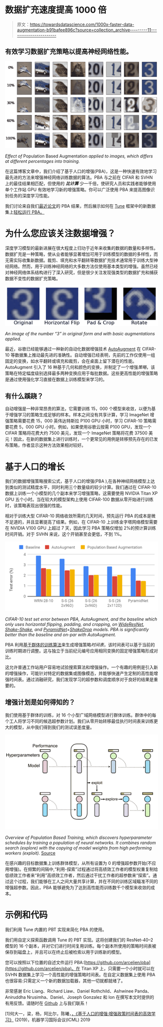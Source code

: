 # 数据扩充速度提高 1000 倍

> 原文：<https://towardsdatascience.com/1000x-faster-data-augmentation-b91bafee896c?source=collection_archive---------11----------------------->

## 有效学习数据扩充策略以提高神经网络性能。

![](img/3cf84e343a36bc9c55d4ffc8f64da83a.png)

*Effect of* Population Based Augmentation *applied to images, which differs at different percentages into training.*

在这篇博客文章中，我们介绍了基于人口的增强(PBA)，这是一种快速有效地学习最先进的方法来增强神经网络训练数据的算法。PBA 与之前在 CIFAR 和 SVHN 上的最佳结果相匹配，但使用的 ***比计算*** 少一千倍，使研究人员和实践者能够使用单个工作站 GPU 有效地学习新的增强策略。你可以广泛使用 PBA 来提高图像识别任务的深度学习性能。

我们讨论来自我们[最近论文](https://arxiv.org/abs/1905.05393.pdf)的 PBA 结果，然后展示如何在 [Tune](https://ray.readthedocs.io/en/latest/tune.html) 框架中的新数据集上[轻松运行 PBA。](https://github.com/arcelien/pba)

# 为什么您应该关注数据增强？

深度学习模型的最新进展在很大程度上归功于近年来收集的数据的数量和多样性。数据扩充是一种策略，使从业者能够显著增加可用于训练模型的数据的多样性，而无需实际收集新数据。裁剪、填充和水平翻转等数据扩充技术通常用于训练大型神经网络。然而，用于训练神经网络的大多数方法仅使用基本类型的增强。虽然已经对神经网络体系结构进行了深入研究，但是很少关注发现强类型的数据扩充和捕获数据不变性的数据扩充策略。

![](img/8fc71e404347fba608898c7b3059f488.png)

*An image of the number “3” in original form and with basic augmentations applied.*

最近，谷歌已经能够通过一种新的自动化数据增强技术 [AutoAugment](https://arxiv.org/abs/1805.09501) 在 CIFAR-10 等数据集上推动最先进的准确性。自动增强已经表明，先前的工作仅使用一组固定的变换，如水平翻转或填充和裁剪，会在桌面上留下潜在的性能。AutoAugment 引入了 16 种基于几何和颜色的变换，并制定了一个增强*策略*，该策略在特定幅度级别选择最多两种变换应用于每批数据。这些更高性能的增强策略是通过使用强化学习直接在数据上训练模型来学习的。

## **有什么蹊跷？**

自动增强是一种非常昂贵的算法，它需要训练 15，000 个模型来收敛，以便为基于增强学习的策略生成足够的样本。样本之间没有共享计算，学习 ImageNet 增强策略需要花费 15，000 英伟达特斯拉 P100 GPU 小时，学习 CIFAR-10 策略需要花费 5，000 GPU 小时。例如，如果使用谷歌云按需 P100 GPU，发现一个 CIFAR 策略将花费大约 7500 美元，发现一个 ImageNet 策略将花费 37500 美元！因此，在新的数据集上进行训练时，一个更常见的用例是转移预先存在的已发布策略，作者显示这种方法效果相对较好。

# 基于人口的增长

我们的数据增强策略搜索公式，基于人口的增强(PBA ),在各种神经网络模型上达到类似的测试精度水平，同时利用三个数量级的较少计算。我们通过在 CIFAR-10 数据上训练一个小模型的几个副本来学习增强策略，这需要使用 NVIDIA Titan XP GPU 五个小时。当在较大的模型架构上使用 CIFAR-100 数据从零开始进行训练时，该策略表现出很强的性能。

相对于训练大型 CIFAR-10 网络收敛所需的几天时间，预先运行 PBA 的成本是微不足道的，并且显著提高了结果。例如，在 CIFAR-10 上训练金字塔网络模型需要在 NVIDIA V100 GPU 上超过 7 天，因此学习 PBA 策略仅增加 2%的预计算训练时间开销。对于 SVHN 来说，这个开销甚至会更低，不到 1%。

![](img/3c0147713206b197d2a125cfd7a1e4f3.png)

*CIFAR-10 test set error between PBA, AutoAugment, and the baseline which only uses horizontal flipping, padding, and cropping, on* [*WideResNet*](https://arxiv.org/abs/1605.07146)*,* [*Shake-Shake*](https://arxiv.org/abs/1705.07485)*, and* [*PyramidNet*](https://arxiv.org/abs/1610.02915)*+*[*ShakeDrop*](https://arxiv.org/abs/1802.02375) *models. PBA is significantly better than the baseline and on-par with AutoAugment.*

PBA 利用[基于群体的训练算法](https://deepmind.com/blog/population-based-training-neural-networks/)来生成增强策略*时间表*，该时间表可以基于当前的训练时期进行调整。这与独立于当前纪元编号应用相同变换的固定增强策略形成对比。

这允许普通工作站用户容易地试验搜索算法和增强操作。一个有趣的用例是引入新的增强操作，可能针对特定的数据集或图像模态，并能够快速产生定制的高性能增强时间表。通过消融研究，我们发现学习的超参数和调度顺序对于良好的结果是重要的。

## **增强计划是如何得知的？**

我们使用基于群体的训练，对 16 个小型广域网络模型进行群体训练。群体中的每个工人将学习不同的候选超参数计划。我们从零开始转移最佳执行时间表来训练更大的模型，从中我们得到我们的测试误差度量。

![](img/ca6c18d4105fc64991fa3be79eaf3c2f.png)

*Overview of Population Based Training, which discovers hyperparameter schedules by training a population of neural networks. It combines random search (explore) with the copying of model weights from high performing workers (exploit).* [Source](https://deepmind.com/blog/population-based-training-neural-networks/)

在感兴趣的目标数据集上训练群体模型，从所有设置为 0 的增强超参数开始(不应用增强)。在频繁的间隔中,“利用-探索”过程通过将高绩效工作者的模型权重复制给低绩效工作者来“利用”高绩效工作者，然后通过干扰工作者的超参数来“探索”。通过这个过程，我们能够在工人之间大量共享计算，并在不同的训练区域瞄准不同的增强超参数。因此，PBA 能够避免为了达到高性能而训练数千个模型来收敛的成本。

# 示例和代码

我们利用 Tune 内置的 PBT 实现来简化 PBA 的使用。

我们用自定义探索函数调用 Tune 的 PBT 实现。这将创建我们的 ResNet-40–2 模型的 16 个副本，并对它们进行时间复用训练。每个副本所使用的策略时间表被保存到磁盘上，并且可以在终止后被检索以用于训练新的模型。

您可以按照以下位置的自述文件运行 PBA:[https://github.com/arcelien/pba](https://github.com/arcelien/pba)。在 Titan XP 上，只需要一个小时就可以在 SVHN 数据集上学习一个高性能的增强策略时间表。在自定义数据集上使用 PBA 也很容易:只需定义一个新的数据加载器，其他一切就都就绪了。

非常感谢 Eric Liang、Richard Liaw、Daniel Rothchild、Ashwinee Panda、Aniruddha Nrusimha、Daniel、Joseph Gonzalez 和 Ion 在撰写本文时提供的有用反馈。请随时在 [Github](https://github.com/arcelien/pba) 上与我们联系！

[1]何大一，梁，杨，阿比尔，陈曦，[，《基于人口的增强:增强政策时间表的高效学习》](https://arxiv.org/abs/1905.05393) (2019)，机器学习国际会议(ICML) 2019